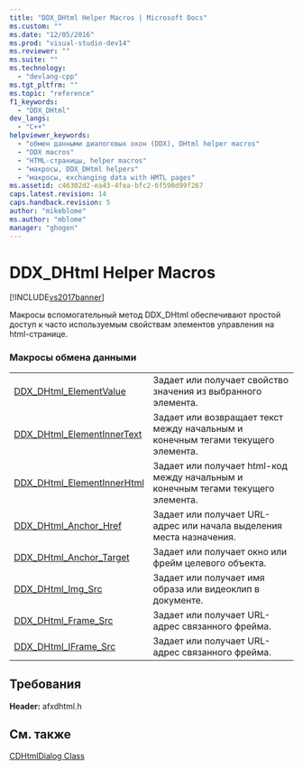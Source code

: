 ```yaml
---
title: "DDX_DHtml Helper Macros | Microsoft Docs"
ms.custom: ""
ms.date: "12/05/2016"
ms.prod: "visual-studio-dev14"
ms.reviewer: ""
ms.suite: ""
ms.technology: 
  - "devlang-cpp"
ms.tgt_pltfrm: ""
ms.topic: "reference"
f1_keywords: 
  - "DDX_DHtml"
dev_langs: 
  - "C++"
helpviewer_keywords: 
  - "обмен данными диалоговых окон (DDX), DHtml helper macros"
  - "DDX macros"
  - "HTML-страницы, helper macros"
  - "макросы, DDX_DHtml helpers"
  - "макросы, exchanging data with HMTL pages"
ms.assetid: c46302d2-ea43-4fea-bfc2-6f590d99f267
caps.latest.revision: 14
caps.handback.revision: 5
author: "mikeblome"
ms.author: "mblome"
manager: "ghogen"
---
```

# DDX_DHtml Helper Macros
[!INCLUDE[vs2017banner](../../assembler/inline/includes/vs2017banner.md)]

Макросы вспомогательный метод DDX\_DHtml обеспечивают простой доступ к часто используемым свойствам элементов управления на html\-странице.  
  
### Макросы обмена данными  
  
|||  
|-|-|  
|[DDX\_DHtml\_ElementValue](../Topic/DDX_DHtml_ElementValue.md)|Задает или получает свойство значения из выбранного элемента.|  
|[DDX\_DHtml\_ElementInnerText](../Topic/DDX_DHtml_ElementInnerText.md)|Задает или возвращает текст между начальным и конечным тегами текущего элемента.|  
|[DDX\_DHtml\_ElementInnerHtml](../Topic/DDX_DHtml_ElementInnerHtml.md)|Задает или получает html\-код между начальным и конечным тегами текущего элемента.|  
|[DDX\_DHtml\_Anchor\_Href](../Topic/DDX_DHtml_Anchor_Href.md)|Задает или получает URL\-адрес или начала выделения места назначения.|  
|[DDX\_DHtml\_Anchor\_Target](../Topic/DDX_DHtml_Anchor_Target.md)|Задает или получает окно или фрейм целевого объекта.|  
|[DDX\_DHtml\_Img\_Src](../Topic/DDX_DHtml_Img_Src.md)|Задает или получает имя образа или видеоклип в документе.|  
|[DDX\_DHtml\_Frame\_Src](../Topic/DDX_DHtml_Frame_Src.md)|Задает или получает URL\-адрес связанного фрейма.|  
|[DDX\_DHtml\_IFrame\_Src](../Topic/DDX_DHtml_IFrame_Src.md)|Задает или получает URL\-адрес связанного фрейма.|  
  
## Требования  
 **Header:**  afxdhtml.h  
  
## См. также  
 [CDHtmlDialog Class](../Topic/CDHtmlDialog%20Class.md)